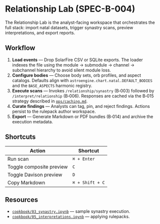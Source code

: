 # Relationship Lab (SPEC-B-004)

The Relationship Lab is the analyst-facing workspace that orchestrates the full stack:
import natal datasets, trigger synastry scans, preview interpretations, and export reports.

## Workflow

1. **Load events** — Drop SolarFire CSV or SQLite exports. The loader indexes the file using the
   module → submodule → channel → subchannel hierarchy to avoid silent module loss.
2. **Configure bodies** — Choose body sets, orb profiles, and aspect catalogs. Defaults align with
   `astroengine.chart.natal.DEFAULT_BODIES` and the `BASE_ASPECTS` harmonic registry.
3. **Execute scans** — Invokes `/relationship/synastry` (B‑003) followed by `/interpret/relationship`
   (B‑006). Responses are cached via the B‑015 strategy described in [`ops/caching.md`](../ops/caching.md).
4. **Curate findings** — Analysts can tag, pin, and reject findings. Actions persist to the
   rulepack author workspace.
5. **Export** — Generate Markdown or PDF bundles (B‑014) and archive the execution metadata.

## Shortcuts

| Action | Shortcut |
| ------ | -------- |
| Run scan | `⌘ + Enter` |
| Toggle composite preview | `C` |
| Toggle Davison preview | `D` |
| Copy Markdown | `⌘ + Shift + C` |

## Resources

* [`cookbook/03_synastry.ipynb`](../cookbook/03_synastry.ipynb) — sample synastry execution.
* [`cookbook/05_interpretations.ipynb`](../cookbook/05_interpretations.ipynb) — applying rulepacks.

